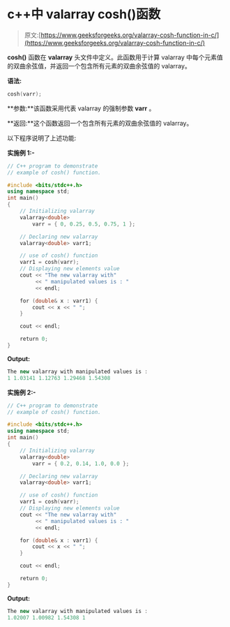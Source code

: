 # c++中 valarray cosh()函数

> 原文:[https://www.geeksforgeeks.org/valarray-cosh-function-in-c/](https://www.geeksforgeeks.org/valarray-cosh-function-in-c/)

**cosh()** 函数在 **valarray** 头文件中定义。此函数用于计算 valarray 中每个元素值的双曲余弦值，并返回一个包含所有元素的双曲余弦值的 valarray。

**语法:**

```cpp
cosh(varr);

```

**参数:**该函数采用代表 valarray 的强制参数 **varr** 。

**返回:**这个函数返回一个包含所有元素的双曲余弦值的 valarray。

以下程序说明了上述功能:

**实施例 1:-**

```cpp
// C++ program to demonstrate
// example of cosh() function.

#include <bits/stdc++.h>
using namespace std;
int main()
{
    // Initializing valarray
    valarray<double>
        varr = { 0, 0.25, 0.5, 0.75, 1 };

    // Declaring new valarray
    valarray<double> varr1;

    // use of cosh() function
    varr1 = cosh(varr);
    // Displaying new elements value
    cout << "The new valarray with"
         << " manipulated values is : "
         << endl;

    for (double& x : varr1) {
        cout << x << " ";
    }

    cout << endl;

    return 0;
}
```

**Output:**

```cpp
The new valarray with manipulated values is : 
1 1.03141 1.12763 1.29468 1.54308

```

**实施例 2:-**

```cpp
// C++ program to demonstrate
// example of cosh() function.

#include <bits/stdc++.h>
using namespace std;
int main()
{
    // Initializing valarray
    valarray<double>
        varr = { 0.2, 0.14, 1.0, 0.0 };

    // Declaring new valarray
    valarray<double> varr1;

    // use of cosh() function
    varr1 = cosh(varr);
    // Displaying new elements value
    cout << "The new valarray with"
         << " manipulated values is : "
         << endl;

    for (double& x : varr1) {
        cout << x << " ";
    }

    cout << endl;

    return 0;
}
```

**Output:**

```cpp
The new valarray with manipulated values is : 
1.02007 1.00982 1.54308 1

```